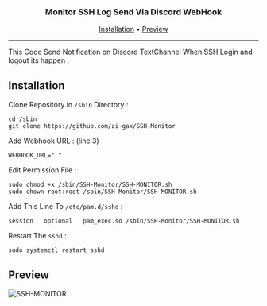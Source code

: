 <h3 align="center"> Monitor SSH Log Send Via Discord WebHook  </h4>
<p align="center">
  <a href="#installation">Installation</a> •
  <a href="#preview">Preview</a> 

</p>

---

This Code Send Notification on Discord TextChannel When SSH Login and logout its happen .

## Installation
Clone Repository in `/sbin` Directory :
```
cd /sbin
git clone https://github.com/zi-gax/SSH-Monitor
```
Add Webhook URL : (line 3)
```
WEBHOOK_URL=" "
```

Edit Permission File :
```
sudo chmod +x /sbin/SSH-Monitor/SSH-MONITOR.sh
sudo chown root:root /sbin/SSH-Monitor/SSH-MONITOR.sh
```

Add This Line To `/etc/pam.d/sshd` :
```
session   optional   pam_exec.so /sbin/SSH-Monitor/SSH-MONITOR.sh
```
Restart The `sshd` :
```
sudo systemctl restart sshd
```

## Preview

![SSH-MONITOR](https://github.com/zi-gax/SSH-Monitor/assets/67065043/eb2a6905-472a-42f2-8820-614bf81a58af)
